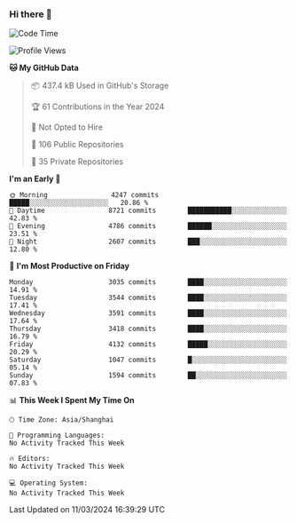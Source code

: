 ### Hi there 👋

<!--
**qbosen/qbosen** is a ✨ _special_ ✨ repository because its `README.md` (this file) appears on your GitHub profile.

Here are some ideas to get you started:

- 🔭 I’m currently working on ...
- 🌱 I’m currently learning ...
- 👯 I’m looking to collaborate on ...
- 🤔 I’m looking for help with ...
- 💬 Ask me about ...
- 📫 How to reach me: ...
- 😄 Pronouns: ...
- ⚡ Fun fact: ...
-->

<!--START_SECTION:waka-->
![Code Time](http://img.shields.io/badge/Code%20Time-2%2C111%20hrs%2036%20mins-blue)

![Profile Views](http://img.shields.io/badge/Profile%20Views-0-blue)

**🐱 My GitHub Data** 

> 📦 437.4 kB Used in GitHub's Storage 
 > 
> 🏆 61 Contributions in the Year 2024
 > 
> 🚫 Not Opted to Hire
 > 
> 📜 106 Public Repositories 
 > 
> 🔑 35 Private Repositories 
 > 
**I'm an Early 🐤** 

```text
🌞 Morning                4247 commits        █████░░░░░░░░░░░░░░░░░░░░   20.86 % 
🌆 Daytime                8721 commits        ███████████░░░░░░░░░░░░░░   42.83 % 
🌃 Evening                4786 commits        ██████░░░░░░░░░░░░░░░░░░░   23.51 % 
🌙 Night                  2607 commits        ███░░░░░░░░░░░░░░░░░░░░░░   12.80 % 
```
📅 **I'm Most Productive on Friday** 

```text
Monday                   3035 commits        ████░░░░░░░░░░░░░░░░░░░░░   14.91 % 
Tuesday                  3544 commits        ████░░░░░░░░░░░░░░░░░░░░░   17.41 % 
Wednesday                3591 commits        ████░░░░░░░░░░░░░░░░░░░░░   17.64 % 
Thursday                 3418 commits        ████░░░░░░░░░░░░░░░░░░░░░   16.79 % 
Friday                   4132 commits        █████░░░░░░░░░░░░░░░░░░░░   20.29 % 
Saturday                 1047 commits        █░░░░░░░░░░░░░░░░░░░░░░░░   05.14 % 
Sunday                   1594 commits        ██░░░░░░░░░░░░░░░░░░░░░░░   07.83 % 
```


📊 **This Week I Spent My Time On** 

```text
🕑︎ Time Zone: Asia/Shanghai

💬 Programming Languages: 
No Activity Tracked This Week

🔥 Editors: 
No Activity Tracked This Week

💻 Operating System: 
No Activity Tracked This Week
```


 Last Updated on 11/03/2024 16:39:29 UTC
<!--END_SECTION:waka-->
